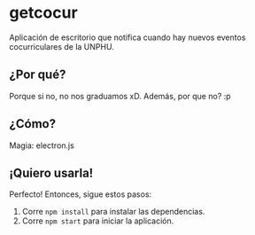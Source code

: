 # getcocur
Aplicación de escritorio que notifica cuando hay nuevos eventos cocurriculares de la UNPHU.

## ¿Por qué?
Porque si no, no nos graduamos xD. Además, por que no? :p

## ¿Cómo?
Magia: electron.js

## ¡Quiero usarla!
Perfecto! Entonces, sigue estos pasos:

1. Corre `npm install` para instalar las dependencias.
2. Corre `npm start` para iniciar la aplicación.

